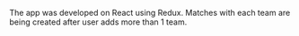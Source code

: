 The app was developed on React using Redux. Matches with each team are being created after user adds more than 1 team. 
